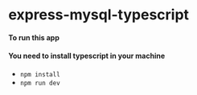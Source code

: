 # express-mysql-typescript

#### To run this app
#### You need to install typescript in your machine
- `npm install`
- `npm run dev`

